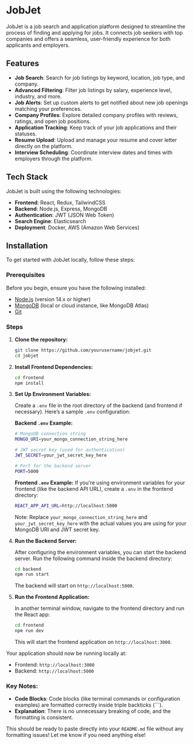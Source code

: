 # JobJet

JobJet is a job search and application platform designed to streamline the process of finding and applying for jobs. It connects job seekers with top companies and offers a seamless, user-friendly experience for both applicants and employers.

## Features

- **Job Search**: Search for job listings by keyword, location, job type, and company.
- **Advanced Filtering**: Filter job listings by salary, experience level, industry, and more.
- **Job Alerts**: Set up custom alerts to get notified about new job openings matching your preferences.
- **Company Profiles**: Explore detailed company profiles with reviews, ratings, and open job positions.
- **Application Tracking**: Keep track of your job applications and their statuses.
- **Resume Upload**: Upload and manage your resume and cover letter directly on the platform.
- **Interview Scheduling**: Coordinate interview dates and times with employers through the platform.

## Tech Stack

JobJet is built using the following technologies:

- **Frontend**: React, Redux, TailwindCSS
- **Backend**: Node.js, Express, MongoDB
- **Authentication**: JWT (JSON Web Token)
- **Search Engine**: Elasticsearch
- **Deployment**: Docker, AWS (Amazon Web Services)

## Installation

To get started with JobJet locally, follow these steps:

### Prerequisites

Before you begin, ensure you have the following installed:

- [Node.js](https://nodejs.org/) (version 14.x or higher)
- [MongoDB](https://www.mongodb.com/) (local or cloud instance, like MongoDB Atlas)
- [Git](https://git-scm.com/)

### Steps

1. **Clone the repository:**
    ```bash
    git clone https://github.com/yourusername/jobjet.git
    cd jobjet
    ```

2. **Install Frontend Dependencies:**
    ```bash
    cd frontend
    npm install
    ```

3. **Set Up Environment Variables:**

    Create a `.env` file in the root directory of the backend (and frontend if necessary). Here’s a sample `.env` configuration:

    **Backend `.env` Example:**
    ```bash
    # MongoDB connection string
    MONGO_URI=your_mongo_connection_string_here

    # JWT secret key (used for authentication)
    JWT_SECRET=your_jwt_secret_key_here

    # Port for the backend server
    PORT=5000
    ```

    **Frontend `.env` Example:**
    If you're using environment variables for your frontend (like the backend API URL), create a `.env` in the frontend directory:
    ```bash
    REACT_APP_API_URL=http://localhost:5000
    ```

    Note: Replace `your_mongo_connection_string_here` and `your_jwt_secret_key_here` with the actual values you are using for your MongoDB URI and JWT secret key.

4. **Run the Backend Server:**

    After configuring the environment variables, you can start the backend server. Run the following command inside the backend directory:
    ```bash
    cd backend
    npm run start
    ```
    The backend will start on `http://localhost:5000`.

5. **Run the Frontend Application:**

    In another terminal window, navigate to the frontend directory and run the React app:
    ```bash
    cd frontend
    npm run dev
    ```
    This will start the frontend application on `http://localhost:3000`.

Your application should now be running locally at:

- Frontend: `http://localhost:3000`
- Backend: `http://localhost:5000`

### Key Notes:
- **Code Blocks**: Code blocks (like terminal commands or configuration examples) are formatted correctly inside triple backticks (```).
- **Explanation**: There is no unnecessary breaking of code, and the formatting is consistent.

This should be ready to paste directly into your `README.md` file without any formatting issues! Let me know if you need anything else!

